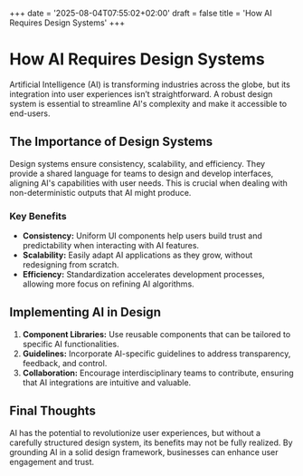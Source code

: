 +++
date = '2025-08-04T07:55:02+02:00'
draft = false
title = 'How AI Requires Design Systems'
+++

# How AI Requires Design Systems

Artificial Intelligence (AI) is transforming industries across the globe, but its integration into user experiences isn’t straightforward. A robust design system is essential to streamline AI's complexity and make it accessible to end-users.

## The Importance of Design Systems

Design systems ensure consistency, scalability, and efficiency. They provide a shared language for teams to design and develop interfaces, aligning AI's capabilities with user needs. This is crucial when dealing with non-deterministic outputs that AI might produce.

### Key Benefits

- **Consistency:** Uniform UI components help users build trust and predictability when interacting with AI features.
- **Scalability:** Easily adapt AI applications as they grow, without redesigning from scratch.
- **Efficiency:** Standardization accelerates development processes, allowing more focus on refining AI algorithms.

## Implementing AI in Design

1. **Component Libraries:** Use reusable components that can be tailored to specific AI functionalities.
2. **Guidelines:** Incorporate AI-specific guidelines to address transparency, feedback, and control.
3. **Collaboration:** Encourage interdisciplinary teams to contribute, ensuring that AI integrations are intuitive and valuable.

## Final Thoughts

AI has the potential to revolutionize user experiences, but without a carefully structured design system, its benefits may not be fully realized. By grounding AI in a solid design framework, businesses can enhance user engagement and trust.

